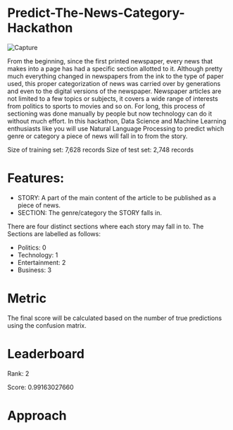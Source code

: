 # Predict-The-News-Category-Hackathon

![Capture](https://user-images.githubusercontent.com/37707687/62795938-86a19100-baf5-11e9-84b6-f2214ca27acb.JPG)

From the beginning, since the first printed newspaper, every news that makes into a page has had a specific section allotted to it. Although pretty much everything changed in newspapers from the ink to the type of paper used, this proper categorization of news was carried over by generations and even to the digital versions of the newspaper. Newspaper articles are not limited to a few topics or subjects, it covers a wide range of interests from politics to sports to movies and so on. For long, this process of sectioning was done manually by people but now technology can do it without much effort. In this hackathon, Data Science and Machine Learning enthusiasts like you will use Natural Language Processing to predict which genre or category a piece of news will fall in to from the story.

Size of training set: 7,628 records
Size of test set: 2,748 records

# Features:

- STORY:  A part of the main content of the article to be published as a piece of news.
- SECTION: The genre/category the STORY falls in.

There are four distinct sections where each story may fall in to. The Sections are labelled as follows:

- Politics: 0
- Technology: 1
- Entertainment: 2
- Business: 3

# Metric

The final score will be calculated based on the number of true predictions using the confusion matrix.

# Leaderboard

Rank: 2

Score: 0.99163027660

# Approach


